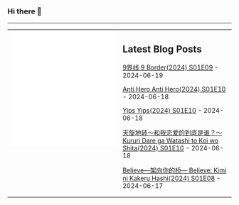 ### Hi there 👋

<!--
**etng/etng** is a ✨ _special_ ✨ repository because its `README.md` (this file) appears on your GitHub profile.

Here are some ideas to get you started:

- 🔭 I’m currently working on ...
- 🌱 I’m currently learning ...
- 👯 I’m looking to collaborate on ...
- 🤔 I’m looking for help with ...
- 💬 Ask me about ...
- 📫 How to reach me: ...
- 😄 Pronouns: ...
- ⚡ Fun fact: ...
-->


---

<table>
<tr>
<td valign="top" width="50%">
<img src="metrics.svg" alt="Metric" />
</td>
<td valign="top" width="50%">

## Latest Blog Posts
<!-- blog start -->
[9界线 9 Border(2024) S01E09](http://www.fanxinzhui.com/rr/2567#S01E09) - 2024-06-19

[Anti Hero Anti Hero(2024) S01E10](http://www.fanxinzhui.com/rr/2564#S01E10) - 2024-06-18

[Yips Yips(2024) S01E10](http://www.fanxinzhui.com/rr/2562#S01E10) - 2024-06-18

[天旋地转〜和我恋爱的到底是谁？〜 Kururi Dare ga Watashi to Koi wo Shita(2024) S01E10](http://www.fanxinzhui.com/rr/2559#S01E10) - 2024-06-18

[Believe―架向你的桥― Believe: Kimi ni Kakeru Hashi(2024) S01E08](http://www.fanxinzhui.com/rr/2569#S01E08) - 2024-06-17
<!-- blog end -->

</td></tr></table>

